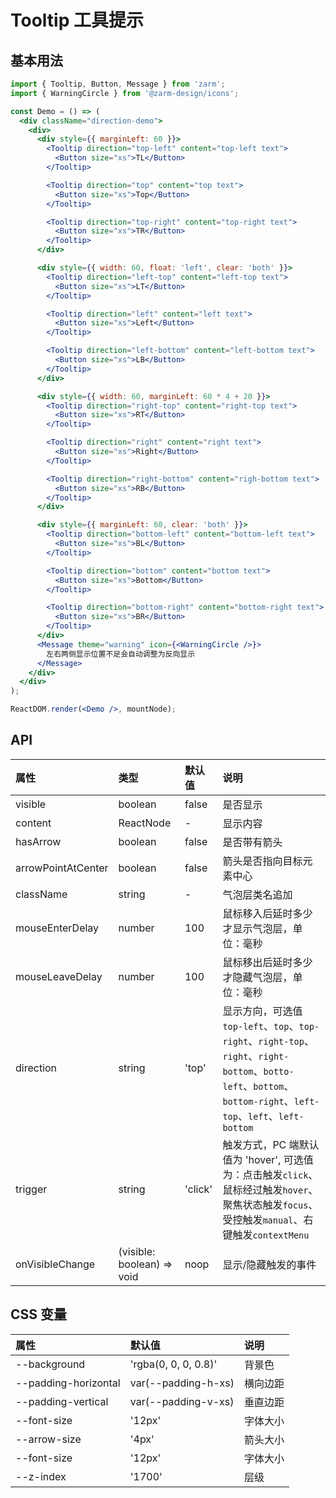 # Tooltip 工具提示

## 基本用法

```jsx
import { Tooltip, Button, Message } from 'zarm';
import { WarningCircle } from '@zarm-design/icons';

const Demo = () => (
  <div className="direction-demo">
    <div>
      <div style={{ marginLeft: 60 }}>
        <Tooltip direction="top-left" content="top-left text">
          <Button size="xs">TL</Button>
        </Tooltip>

        <Tooltip direction="top" content="top text">
          <Button size="xs">Top</Button>
        </Tooltip>

        <Tooltip direction="top-right" content="top-right text">
          <Button size="xs">TR</Button>
        </Tooltip>
      </div>

      <div style={{ width: 60, float: 'left', clear: 'both' }}>
        <Tooltip direction="left-top" content="left-top text">
          <Button size="xs">LT</Button>
        </Tooltip>

        <Tooltip direction="left" content="left text">
          <Button size="xs">Left</Button>
        </Tooltip>

        <Tooltip direction="left-bottom" content="left-bottom text">
          <Button size="xs">LB</Button>
        </Tooltip>
      </div>

      <div style={{ width: 60, marginLeft: 60 * 4 + 20 }}>
        <Tooltip direction="right-top" content="right-top text">
          <Button size="xs">RT</Button>
        </Tooltip>

        <Tooltip direction="right" content="right text">
          <Button size="xs">Right</Button>
        </Tooltip>

        <Tooltip direction="right-bottom" content="righ-bottom text">
          <Button size="xs">RB</Button>
        </Tooltip>
      </div>

      <div style={{ marginLeft: 60, clear: 'both' }}>
        <Tooltip direction="bottom-left" content="bottom-left text">
          <Button size="xs">BL</Button>
        </Tooltip>

        <Tooltip direction="bottom" content="bottom text">
          <Button size="xs">Bottom</Button>
        </Tooltip>

        <Tooltip direction="bottom-right" content="bottom-right text">
          <Button size="xs">BR</Button>
        </Tooltip>
      </div>
      <Message theme="warning" icon={<WarningCircle />}>
        左右两侧显示位置不足会自动调整为反向显示
      </Message>
    </div>
  </div>
);

ReactDOM.render(<Demo />, mountNode);
```

## API

| 属性               | 类型                       | 默认值  | 说明                                                                                                                                                             |
| :----------------- | :------------------------- | :------ | :--------------------------------------------------------------------------------------------------------------------------------------------------------------- |
| visible            | boolean                    | false   | 是否显示                                                                                                                                                         |
| content            | ReactNode                  | -       | 显示内容                                                                                                                                                         |
| hasArrow           | boolean                    | false   | 是否带有箭头                                                                                                                                                     |
| arrowPointAtCenter | boolean                    | false   | 箭头是否指向目标元素中心                                                                                                                                         |
| className          | string                     | -       | 气泡层类名追加                                                                                                                                                   |
| mouseEnterDelay    | number                     | 100     | 鼠标移入后延时多少才显示气泡层，单位：毫秒                                                                                                                       |
| mouseLeaveDelay    | number                     | 100     | 鼠标移出后延时多少才隐藏气泡层，单位：毫秒                                                                                                                       |
| direction          | string                     | 'top'   | 显示方向，可选值 `top-left`、`top`、`top-right`、`right-top`、`right`、`right-bottom`、`botto-left`、`bottom`、`bottom-right`、`left-top`、`left`、`left-bottom` |
| trigger            | string                     | 'click' | 触发方式，PC 端默认值为 'hover', 可选值为：点击触发`click`、鼠标经过触发`hover`、聚焦状态触发`focus`、受控触发`manual`、右键触发`contextMenu`                    |
| onVisibleChange    | (visible: boolean) => void | noop    | 显示/隐藏触发的事件                                                                                                                                              |

## CSS 变量

| 属性                 | 默认值               | 说明     |
| :------------------- | :------------------- | :------- |
| --background         | 'rgba(0, 0, 0, 0.8)' | 背景色   |
| --padding-horizontal | var(--padding-h-xs)  | 横向边距 |
| --padding-vertical   | var(--padding-v-xs)  | 垂直边距 |
| --font-size          | '12px'               | 字体大小 |
| --arrow-size         | '4px'                | 箭头大小 |
| --font-size          | '12px'               | 字体大小 |
| --z-index            | '1700'               | 层级     |
